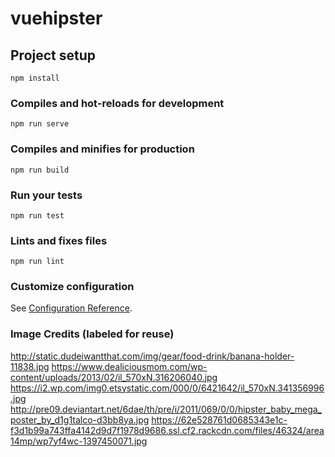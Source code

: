 # vuehipster

## Project setup
```
npm install
```

### Compiles and hot-reloads for development
```
npm run serve
```

### Compiles and minifies for production
```
npm run build
```

### Run your tests
```
npm run test
```

### Lints and fixes files
```
npm run lint
```

### Customize configuration
See [Configuration Reference](https://cli.vuejs.org/config/).

### Image Credits (labeled for reuse)
http://static.dudeiwantthat.com/img/gear/food-drink/banana-holder-11838.jpg
https://www.dealiciousmom.com/wp-content/uploads/2013/02/il_570xN.316206040.jpg
https://i2.wp.com/img0.etsystatic.com/000/0/6421642/il_570xN.341356996.jpg
http://pre09.deviantart.net/6dae/th/pre/i/2011/069/0/0/hipster_baby_mega_poster_by_d1g1talco-d3bb8ya.jpg
https://62e528761d0685343e1c-f3d1b99a743ffa4142d9d7f1978d9686.ssl.cf2.rackcdn.com/files/46324/area14mp/wp7yf4wc-1397450071.jpg
